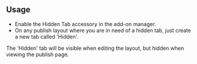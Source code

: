 ## Usage

 * Enable the Hidden Tab accessory in the add-on manager.
 * On any publish layout where you are in need of a hidden tab, just create a new tab called 'Hidden'.
 
The 'Hidden' tab will be visible when editing the layout, but hidden when viewing the publish page.